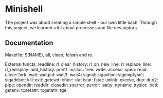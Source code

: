 
# Minishell

The project was about creating a simple shell - our own little bash. Through this project, we learned a lot about processes and file descriptors.


## Documentation


Makefile: 
    $(NAME), all, clean, fclean and re.

External functs: 
    readline:
    rl_clear_history:
    rl_on_new_line:
    rl_replace_line:
    rl_redisplay:
    add_history:
    printf:
    malloc:
    free:
    write:
    access:
    open:
    read:
    close:
    fork:
    wait:
    waitpid:
    wait3:
    wait4:
    signal:
    sigaction:
    sigemptyset:
    sigaddset:
    kill:
    exit:
    getcwd:
    chdir:
    stat
    lstat:
    fstat:
    unlink:
    execve,
    dup:
    dup2:
    pipe:
    opendir:
    readdir:
    closedir:
    strerror:
    perror:
    isatty:
    ttyname:
    ttyslot:
    ioctl:
    getenv:
    tcsetattr:
    tcgetattr:
    tge:
